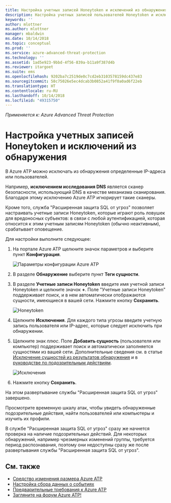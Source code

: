 ```yaml
---
title: Настройка учетных записей Honeytoken и исключений из обнаружения в Azure Advanced Threat Protection | Документы Майкрософт
description: Настройка учетных записей пользователей Honeytoken и исключений из обнаружения.
keywords: ''
author: mlottner
ms.author: mlottner
manager: mbaldwin
ms.date: 10/14/2018
ms.topic: conceptual
ms.prod: ''
ms.service: azure-advanced-threat-protection
ms.technology: ''
ms.assetid: 1ad5e923-9bbd-4f56-839a-b11a9f387d4b
ms.reviewer: itargoet
ms.suite: ems
ms.openlocfilehash: 9202ba7c2519de0c7cd2eb3103578159dc437e83
ms.sourcegitcommit: 58c75026e5ec4dcab3b0852a41f9f0a0ad6f22eb
ms.translationtype: HT
ms.contentlocale: ru-RU
ms.lasthandoff: 10/14/2018
ms.locfileid: "49315750"
---
```

*Применяется к: Azure Advanced Threat Protection*


# <a name="configure-detection-exclusions-and-honeytoken-accounts"></a>Настройка учетных записей Honeytoken и исключений из обнаружения

В Azure ATP можно исключать из обнаружения определенные IP-адреса или пользователей. 

Например, **исключением исследования DNS** является сканер безопасности, использующий DNS в качестве механизма сканирования. Благодаря этому исключению Azure ATP игнорирует такие сканеры.  

Кроме того, служба "Расширенная защита SQL от угроз" позволяет настраивать учетные записи Honeytoken, которые играют роль ловушек для вредоносных субъектов: в связи с любой аутентификацией, которая относится к этим учетным записям Honeytoken (обычно неактивным), срабатывает оповещение.

Для настройки выполните следующее:

1.  На портале Azure ATP щелкните значок параметров и выберите пункт **Конфигурация**.

    ![Параметры конфигурации Azure ATP](media/atp-config-menu.png)

2.  В разделе **Обнаружение** выберите пункт **Теги сущности**.

3. В разделе **Учетные записи Honeytoken** введите имя учетной записи Honeytoken и щелкните значок **+**. Поле "Учетные записи Honeytoken" поддерживает поиск, и в нем автоматически отображаются сущности, имеющиеся в вашей сети. Нажмите кнопку **Сохранить**.

   ![Honeytoken](media/honeytoken-sensitive.png)

4. Щелкните **Исключения**. Для каждого типа угрозы введите учетную запись пользователя или IP-адрес, которые следует исключить при обнаружении. 
5. Щелкните знак *плюс*. Поле **Добавить сущность** (пользователя или компьютер) поддерживает поиск и автоматически заполняется сущностями из вашей сети. Дополнительные сведения см. в статье [Исключение сущностей из результатов обнаружения](excluding-entities-from-detections.md) и в [руководстве по подозрительным действиям](suspicious-activity-guide.md).

   ![Исключения](media/exclusions.png)

6.  Нажмите кнопку **Сохранить**.


На этом развертывание службы "Расширенная защита SQL от угроз" завершено.

Просмотрите временную шкалу атак, чтобы увидеть обнаруженные подозрительные действия, найти пользователей или компьютеры и изучить их профили.

В службе "Расширенная защита SQL от угроз" сразу же начнется проверка на наличие подозрительных действий. Для некоторых обнаружений, например чрезмерных изменений группы, требуется период распознавания, поэтому они недоступны сразу же после развертывания службы "Расширенная защита SQL от угроз".


## <a name="see-also"></a>См. также
- [Средство изменения размера Azure ATP](http://aka.ms/aatpsizingtool)
- [Настройка сбора данных о событиях](configure-event-collection.md)
- [Предварительные требования к Azure ATP](atp-prerequisites.md)
- [Загляните на форум Azure ATP!](https://aka.ms/azureatpcommunity)
